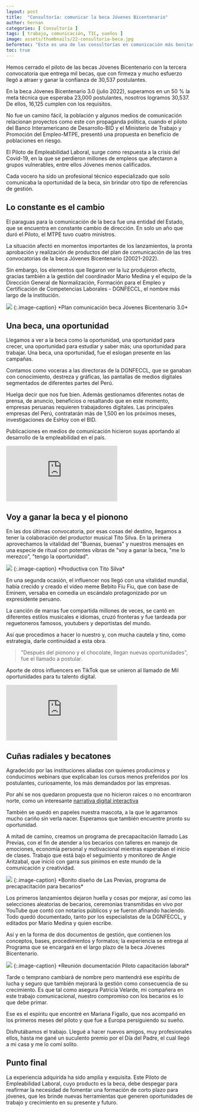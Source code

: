```yaml
---
layout: post
title:  "Consultoría: comunicar la beca Jóvenes Bicentenario"
author: hernan
categories: [ Consultoría ]
tags: [ trabajo, comunicación, TIC, sueños ]
image: assets/thumbnails/22-consultoria-beca.jpg
beforetoc: "Esta es una de las consultorías en comunicación más bonitas que he hecho. Trabajar por la empleabilidad de jóvenes en el Perú con la beca Jóvenes Bicentenario."
toc: true
---
```


Hemos cerrado el piloto de las becas Jóvenes Bicentenario con la tercera convocatoria que entrega mil becas, que con firmeza y mucho esfuerzo llegó a atraer y ganar la confianza de 30,537 postulantes.

En la beca Jóvenes Bicentenario 3.0 (julio 2022), superamos en un 50 % la meta técnica que esperaba 23,000 postulantes, nosotros logramos 30,537. De ellos, 16,125 cumplen con los requisitos. 

No fue un camino fácil, la población y algunos medios de comunicación relacionan proyectos como este con propaganda política, cuando el piloto del Banco Interamericano de Desarrollo-BID y el Ministerio de Trabajo y Promoción del Empleo-MTPE, presentó una propuesta en beneficio de poblaciones en riesgo.

El Piloto de Empleabilidad Laboral, surge como respuesta a la crisis del Covid-19, en la que se perdieron millones de empleos que afectaron a grupos vulnerables, entre ellos Jóvenes menos calificados.

Cada vocero ha sido un profesional técnico especializado que solo comunicaba la oportunidad de la beca, sin brindar otro tipo de referencias de gestión.

## Lo constante es el cambio

El paraguas para la comunicación de la beca fue una entidad del Estado, que se encuentra en constante cambio de dirección. En solo un año que duró el Piloto, el MTPE tuvo cuatro ministros. 

La situación afectó en momentos importantes de los lanzamientos, la pronta aprobación y realización de productos del plan de comunicación de las tres convocatorias de la beca Jóvenes Bicentenario (20021-2022).

Sin embargo, los elementos que llegaron ver la luz produjeron efecto, gracias también a la gestión del coordinador Mario Medina y el equipo de la Dirección General de Normalización, Formación para el Empleo y Certificación de Competencias Laborales - DGNFECCL, el nombre más largo de la institución.

<img src="{{site.baseurl}}/assets/thumbnails/22-plan-beca-bid.jpg" class="garnish rounded float-left"/>
{:.image-caption}
*Plan comunicación beca Jóvenes Bicentenario 3.0*

## Una beca, una oportunidad

Llegamos a ver a la beca como la oportunidad, una oportunidad para crecer, una oportunidad para estudiar y saber más; una oportunidad para  trabajar. Una beca, una oportunidad, fue el eslogan presente en las campañas.

Contamos como voceras a las directoras de la DGNFECCL, que se ganaban con conocimiento, destreza y gráficas, las pantallas de medios digitales segmentados de diferentes partes del Perú.

Huelga decir que nos fue bien. Además gestionamos diferentes notas de prensa, de anuncio, beneficios o resaltando que en este momento, empresas peruanas requieren trabajadores digitales. Las principales empresas del Perú, contratarán más de 1,500 en los próximos meses, investigaciones de EsHoy con el BID.

Publicaciones en medios de comunicación hicieron suyas aportando al desarrollo de la empleabilidad en el país.


<iframe src="https://www.youtube.com/embed/xdIDQoOtYeg" alt="Resumen beca Jóvenes Bicentenario 3.0" frameborder="0" allowfullscreen></iframe>


## Voy a ganar la beca y el pionono

En las dos últimas convocatoria, por esas cosas del destino, llegamos  a tener la colaboración del productor musical Tito Silva. En la primera aprovechamos la vitalidad del "Buenas, buenas" y nuestros mensajes en una especie de ritual con potentes vibras de "voy a ganar la beca, "me lo merezco", "tengo la oportunidad".

<img src="{{site.baseurl}}/assets/thumbnails/22-tito-silva-hernangarcia-beca.jpg" class="garnish rounded float-left"/>
{:.image-caption}
*Productiva con Tito Silva*

En una segunda ocasión, el influencer nos llegó con una vitalidad mundial, había crecido y creado el video meme Bebito Fiu Fiu, que con base de Eminem, versaba en comedia un escándalo protagonizado por un expresidente peruano. 

La canción de marras fue compartida millones de veces, se cantó en diferentes estilos musicales e idiomas, cruzó fronteras y fue tardeada por reguetoneros famosos, youtubers y deportistas del mundo.

Así que procedimos a hacer lo nuestro y, con mucha cautela y tino, como estrategia, darle continuidad a esta obra.

> "Después del pionono y el chocolate, llegan nuevas oportunidades", fue el llamado a postular.

Aporte de otros influencers en TikTok que se unieron al llamado de Mil oportunidades para tu talento digital.

<div class="video-responsive">
<iframe src="https://www.youtube.com/embed/oE4eXi-a7ic" alt="Influencers en Jóvenes Bicentenario 3.0" frameborder="0" allowfullscreen></iframe>
</div>

## Cuñas radiales y becatones

Agradecido por las instituciones aliadas con quienes producimos y conducimos webinars que explicaban los cursos menos preferidos por los postulantes, curiosamente, los más demandados por las empresas.

Por ahí se nos quedaron propuesta que no hicieron raíces o no encontraron norte, como un interesante [narrativa digital interactiva](https://www.hernangarciaval.com/propuesta-interactiva/)

También se quedó en papeles nuestra mascota, a la que le agarramos mucho cariño sin verla nacer. Esperamos que también encuentre pronto su oportunidad. 

A mitad de camino, creamos un programa de precapacitación llamado Las Previas, con el fin de atender a los becarios con talleres en manejo de emociones, economía personal y motivacional mientras esperaban el inicio de clases. Trabajo que está bajo el seguimiento y monitoreo de Angie Aritzabal, que inició con garra sus pinimos en este mundo de la comunicación y creatividad.

 <img src="{{site.baseurl}}/assets/thumbnails/22-las-previas-jovenes-bicentenario.jpg" class="garnish rounded float-left"/>
 {:.image-caption}
*Bonito diseño de Las Previas, programa de precapacitación para becarios*

Los primeros lanzamientos dejaron huella y cosas por mejorar, así como las selecciones aleatorias de becarios, ceremonias transmitidas  en vivo por YouTube que contó con notarios públicos y se fueron afinando haciendo. Todo quedó documentado, tanto por los especialistas de la DGNFECCL, y editados por Mario Medina y quien escribe.

Así y en la forma de dos documentos de gestión, que contienen los conceptos, bases, procedimientos y formatos; la experiencia se entrega al Programa que se encargará en el largo plazo de la beca Jóvenes Bicentenario.

 <img src="{{site.baseurl}}/assets/thumbnails/22-documentacion-piloto-capacitacion-laboral-BID-MTPE.jpg" class="garnish rounded float-left"/>
{:.image-caption}
*Reunión documentación Piloto capacitación laboral*

Tarde o temprano cambiará de nombre pero mantendrá ese espíritu de lucha y seguro que  también mejorará la gestión como consecuencia de su crecimiento. Es que tal como asegura Patricia Velarde, mi compañera en este trabajo comunicacional, nuestro compromiso con los becarios es lo que debe primar.

Ese es el espíritu que encontré en Mariana Figallo, que nos acompañó en los primeros meses del piloto y que fue a Europa persiguiendo su sueño.

Disfrutábamos el trabajo. Llegué a hacer nuevos amigos, muy profesionales ellos, hasta me gané un suculento premio por el Día del Padre, el cual llegó a mi casa y me lo comí solito.

## Punto final

La experiencia adquirida ha sido amplia y exquisita. Este Piloto de Empleabilidad Laboral, cuyo producto es la beca, debe despegar para reafirmar la necesidad de fomentar una formación de corto plazo para jóvenes, que les brinde nuevas herramientas que generen oportunidades de trabajo y crecimiento en su presente y futuro.
